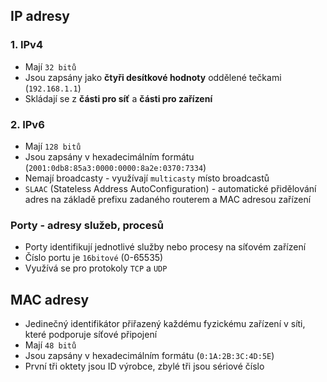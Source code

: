 ## IP adresy
### 1. IPv4
- Mají `32 bitů`
- Jsou zapsány jako **čtyři desítkové hodnoty** oddělené tečkami (`192.168.1.1`)
- Skládají se z **části pro síť** a **části pro zařízení**

### 2. IPv6
- Mají `128 bitů`
- Jsou zapsány v hexadecimálním formátu (`2001:0db8:85a3:0000:0000:8a2e:0370:7334`)
- Nemají broadcasty - využívají `multicasty` místo broadcastů
- `SLAAC` (Stateless Address AutoConfiguration) - automatické přidělování adres na základě prefixu zadaného routerem a MAC adresou zařízení

### Porty - adresy služeb, procesů
- Porty identifikují jednotlivé služby nebo procesy na síťovém zařízení
- Číslo portu je `16bitové` (0-65535)
- Využívá se pro protokoly `TCP` a `UDP`


## MAC adresy
- Jedinečný identifikátor přiřazený každému fyzickému zařízení v síti, které podporuje síťové připojení
- Mají `48 bitů`
- Jsou zapsány v hexadecimálním formátu (`0:1A:2B:3C:4D:5E`)
- První tři oktety jsou ID výrobce, zbylé tři jsou sériové číslo
